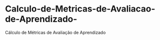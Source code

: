 # Calculo-de-Metricas-de-Avaliacao-de-Aprendizado-
Cálculo de Métricas de Avaliação de Aprendizado  
